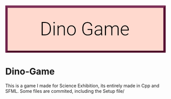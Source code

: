 ![](https://github.com/KrishnarajT/Dino-Game/blob/master/Dino%20Game.png)


# Dino-Game
This is a game I made for Science Exhibition, its entirely made in Cpp and SFML. Some files are commited, including the Setup file/

